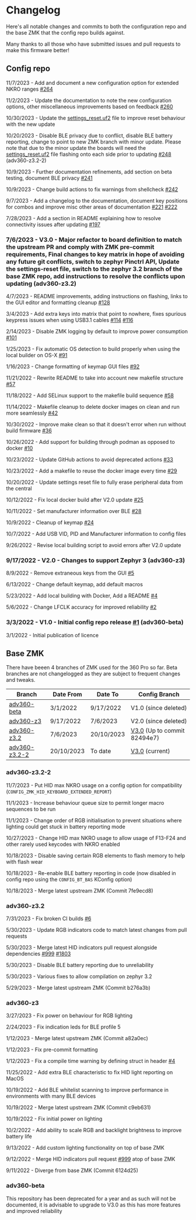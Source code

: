 # Changelog
Here's all notable changes and commits to both the configuration repo and the base ZMK that the config repo builds against.

Many thanks to all those who have submitted issues and pull requests to make this firmware better!
## Config repo

11/7/2023 - Add and document a new configuration option for extended NKRO ranges [#264](https://github.com/KinesisCorporation/Adv360-Pro-ZMK/pull/264) 

11/2/2023 - Update the documentation to note the new configuration options, other miscellaneous improvements based on feedback [#260](https://github.com/KinesisCorporation/Adv360-Pro-ZMK/pull/260) 

10/30/2023 - Update the [settings_reset.uf2](/settings-reset.uf2) file to improve reset behaviour with the new update

10/20/2023 - Disable BLE privacy due to conflict, disable BLE battery reporting, change to point to new ZMK branch with minor update. Please note that due to the minor update the boards will need the [settings_reset.uf2](/settings-reset.uf2) file flashing onto each side prior to updating [#248](https://github.com/KinesisCorporation/Adv360-Pro-ZMK/pull/248) (adv360-z3.2-2)

10/9/2023 - Further documentation refinements, add section on beta testing, document BLE privacy [#241](https://github.com/KinesisCorporation/Adv360-Pro-ZMK/pull/241)

10/9/2023 - Change build actions to fix warnings from shellcheck [#242](https://github.com/KinesisCorporation/Adv360-Pro-ZMK/pull/242)

9/7/2023 - Add a changelog to the documentation, document key positions for combos and improve misc other areas of documentation [#221](https://github.com/KinesisCorporation/Adv360-Pro-ZMK/pull/221) [#222](https://github.com/KinesisCorporation/Adv360-Pro-ZMK/pull/222)

7/28/2023 - Add a section in README explaining how to resolve connectivity issues after updating [#197](https://github.com/KinesisCorporation/Adv360-Pro-ZMK/pull/197)

### 7/6/2023 - V3.0 - Major refactor to board definition to match the upstream PR and comply with ZMK pre-commit requirements, Final changes to key matrix in hope of avoiding any future git conflicts, switch to zephyr Pinctrl API, Update the settings-reset file, switch to the zephyr 3.2 branch of the base ZMK repo, add instructions to resolve the conflicts upon updating (adv360-z3.2)

4/7/2023 - README improvements, adding instructions on flashing, links to the GUI editor and formatting cleanup [#128](https://github.com/KinesisCorporation/Adv360-Pro-ZMK/pull/128)

3/4/2023 - Add extra keys into matrix that point to nowhere, fixes spurious keypress issues when using USB3.1 cables [#114](https://github.com/KinesisCorporation/Adv360-Pro-ZMK/pull/114) [#116](https://github.com/KinesisCorporation/Adv360-Pro-ZMK/pull/116)


2/14/2023 - Disable ZMK logging by default to improve power consumption [#101](https://github.com/KinesisCorporation/Adv360-Pro-ZMK/pull/101)

1/25/2023 - Fix automatic OS detection to build properly when using the local builder on OS-X [#91](https://github.com/KinesisCorporation/Adv360-Pro-ZMK/pull/91)

1/16/2023 - Change formatting of keymap GUI files [#92](https://github.com/KinesisCorporation/Adv360-Pro-ZMK/pull/92)

11/21/2022 - Rewrite README to take into account new makefile structure [#57](https://github.com/KinesisCorporation/Adv360-Pro-ZMK/pull/57)

11/18/2022 - Add SELinux support to the makefile build sequence [#58](https://github.com/KinesisCorporation/Adv360-Pro-ZMK/pull/58)

11/14/2022 - Makefile cleanup to delete docker images on clean and run more seamlessly [#42](https://github.com/KinesisCorporation/Adv360-Pro-ZMK/pull/42)

10/30/2022 - Improve make clean so that it doesn't error when run without build firmware [#36](https://github.com/KinesisCorporation/Adv360-Pro-ZMK/pull/36)

10/26/2022 - Add support for building through podman as opposed to docker [#10](https://github.com/KinesisCorporation/Adv360-Pro-ZMK/pull/10)

10/23/2022 - Update GitHub actions to avoid deprecated actions [#33](https://github.com/KinesisCorporation/Adv360-Pro-ZMK/pull/33)

10/23/2022 - Add a makefile to reuse the docker image every time [#29](https://github.com/KinesisCorporation/Adv360-Pro-ZMK/pull/29)

10/20/2022 - Update settings reset file to fully erase peripheral data from the central

10/12/2022 - Fix local docker build after V2.0 update [#25](https://github.com/KinesisCorporation/Adv360-Pro-ZMK/pull/25)

10/11/2022 - Set manufacturer information over BLE [#28](https://github.com/KinesisCorporation/Adv360-Pro-ZMK/pull/28)

10/9/2022 - Cleanup of keymap [#24](https://github.com/KinesisCorporation/Adv360-Pro-ZMK/pull/)

10/7/2022 - Add USB VID, PID and Manufacturer information to config files

9/26/2022 - Revise local building script to avoid errors after V2.0 update

### 9/17/2022 - V2.0 - Changes to support Zephyr 3 (adv360-z3)

8/9/2022 - Remove extraneous keys from the GUI [#5](https://github.com/KinesisCorporation/Adv360-Pro-ZMK/pull/5)

6/13/2022 - Change default keymap, add default macros

5/23/2022 - Add local building with Docker, Add a README [#4](https://github.com/KinesisCorporation/Adv360-Pro-ZMK/pull/4)

5/6/2022 - Change LFCLK accuracy for improved reliability [#2](https://github.com/KinesisCorporation/Adv360-Pro-ZMK/pull/2)

### 3/3/2022 - V1.0 - Initial config repo release [#1](https://github.com/KinesisCorporation/Adv360-Pro-ZMK/pull/1) (adv360-beta)

3/1/2022 - Initial publication of licence

## Base ZMK

There have beeen 4 branches of ZMK used for the 360 Pro so far. Beta branches are not changelogged as they are subject to frequent changes and tweaks.

| Branch | Date From | Date To | Config Branch |
| -------- | ------- |-------|-----|
| [adv360-beta](https://github.com/ReFil/zmk/tree/adv360-beta)   | 3/1/2022 | 9/17/2022 | V1.0 (since deleted) |
| [adv360-z3](https://github.com/ReFil/zmk/tree/adv360-z3) | 9/17/2022 | 7/6/2023 | V2.0 (since deleted) |
| [adv360-z3.2](https://github.com/ReFil/zmk/tree/adv360-z3.2) | 7/6/2023 | 20/10/2023 | [V3.0](https://github.com/KinesisCorporation/Adv360-Pro-ZMK/tree/V3.0) (Up to commit 82494e7) |
| [adv360-z3.2-2](https://github.com/ReFil/zmk/tree/adv360-z3.2-2) | 20/10/2023 | To date | [V3.0](https://github.com/KinesisCorporation/Adv360-Pro-ZMK/tree/V3.0) (current) |


### adv360-z3.2-2

11/7/2023 - Put HID max NKRO usage on a config option for compatibility (`CONFIG_ZMK_HID_KEYBOARD_EXTENDED_REPORT`)

11/1/2023 - Increase behaviour queue size to permit longer macro sequences to be run

11/1/2023 - Change order of RGB initialisation to prevent situations where lighting could get stuck in battery reporting mode

10/27/2023 - Change HID max NKRO usage to allow usage of F13-F24 and other rarely used keycodes with NKRO enabled 

10/18/2023 - Disable saving certain RGB elements to flash memory to help with flash wear

10/18/2023 - Re-enable BLE battery reporting in code (now disabled in config repo using the `CONFIG_BT_BAS` KConfig option)

10/18/2023 - Merge latest upstream ZMK (Commit 7fe9ecd8)

### adv360-z3.2

7/31/2023 - Fix broken CI builds [#6](https://github.com/ReFil/zmk/pull/6)

5/30/2023 - Update RGB indicators code to match latest changes from pull requests

5/30/2023 - Merge latest HID indicators pull request alongside dependencies [#999](https://github.com/zmkfirmware/zmk/pull/999) [#1803](https://github.com/zmkfirmware/zmk/pull/1803)

5/30/2023 - Disable BLE battery reporting due to unreliability

5/30/2023 - Various fixes to allow compilation on zephyr 3.2

5/29/2023 - Merge latest upstream ZMK (Commit b276a3b)

### adv360-z3

3/27/2023 - Fix power on behaviour for RGB lighting

2/24/2023 - Fix indication leds for BLE profile 5

1/12/2023 - Merge latest upstream ZMK (Commit a82a0ec)

1/12/2023 - Fix pre-commit formatting

1/12/2023 - Fix a compile time warning by defining struct in header [#4](https://github.com/ReFil/zmk/pull/4)

11/25/2022 - Add extra BLE characteristic to fix HID light reporting on MacOS

10/19/2022 - Add BLE whitelist scanning to improve performance in environments with many BLE devices

10/19/2022 - Merge latest upstream ZMK (Commit c9eb631)

10/19/2022 - Fix initial power on lighting

10/2/2022 - Add ability to scale RGB and backlight brightness to improve battery life

9/13/2022 - Add custom lighting functionality on top of base ZMK

9/12/2022 - Merge HID indicators pull request [#999](https://github.com/zmkfirmware/zmk/pull/999) atop of base ZMK

9/11/2022 - Diverge from base ZMK (Commit 6124d25)


### adv360-beta
This repository has been deprecated for a year and as such will not be documented, it is advisable to upgrade to V3.0 as this has more features and improved reliability
